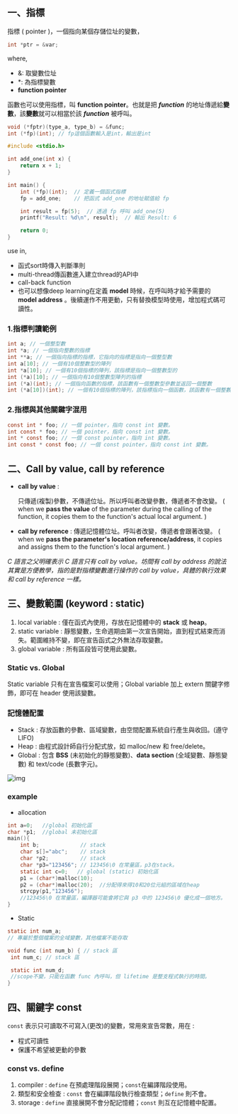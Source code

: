## 一、指標

指標 ( pointer )，一個指向某個存儲位址的變數，

```c
int *ptr = &var;
```

where,

* &: 取變數位址
*  *: 為指標變數
*  **function pointer**

函數也可以使用指標，叫 **function pointer**。也就是把 ***function*** 的地址傳遞給**變數**，該**變數**就可以相當於該 ***function*** 被呼叫。

```c
void (*fptr)(type_a, type_b) = &func;
int (*fp)(int); // fp這個函數輸入是int，輸出是int
```

```C
#include <stdio.h>

int add_one(int x) {
    return x + 1;
}

int main() {
    int (*fp)(int);  // 定義一個函式指標
    fp = add_one;    // 把函式 add_one 的地址賦值給 fp

    int result = fp(5);  // 透過 fp 呼叫 add_one(5)
    printf("Result: %d\n", result);  // 輸出 Result: 6

    return 0;
}
```

use in,

* 函式sort時傳入判斷準則
* multi-thread傳函數進入建立thread的API中
* call-back function
* 也可以想像deep learning在定義 **model** 時候，在呼叫時才給予需要的 **model address** 。後續運作不用更動，只有替換模型時使用，增加程式碼可讀性。

### 1.指標判讀範例

```C
int a; // 一個整型數
int *a; // 一個指向整數的指標
int **a; // 一個指向指標的指標，它指向的指標是指向一個整型數
int a[10]; // 一個有10個整數型的陣列
int *a[10]; // 一個有10個指標的陣列，該指標是指向一個整數型的
int (*a)[10]; // 一個指向有10個整數型陣列的指標
int (*a)(int); // 一個指向函數的指標，該函數有一個整數型參數並返回一個整數
int (*a[10])(int); // 一個有10個指標的陣列，該指標指向一個函數，該函數有一個整數型參數並返回一個整數
```

### 2.指標與其他關鍵字混用

```C
const int * foo; // 一個 pointer，指向 const int 變數。
int const * foo; // 一個 pointer，指向 const int 變數。
int * const foo; // 一個 const pointer，指向 int 變數。
int const * const foo; // 一個 const pointer，指向 const int 變數。
```

## 二、Call by value, call by reference

* **call by value** : 

  只傳遞(複製)參數，不傳遞位址。所以呼叫者改變參數，傳遞者不會改變。
  ( when we **pass the value** of the parameter during the calling of the function, it copies them to the function's actual local argument. )

* **call by reference** :
  傳遞記憶體位址。呼叫者改變，傳遞者會跟著改變。
  ( when we **pass the parameter's location reference/address**, it copies and assigns them to the function's local argument. )

*C 語言之父明確表示 C 語言只有 call by value。坊間有 call by address 的說法其實是方便教學，指的是對指標變數進行操作的 call by value，具體的執行效果和 call by reference 一樣。*

## 三、變數範圍 (keyword : static)

1. local variable : 僅在函式內使用，存放在記憶體中的 **stack** 或 **heap**。
2. static variable : 靜態變數，生命週期由第一次宣告開始，直到程式結束而消失。範圍維持不變，即在宣告函式之外無法存取變數。
3. global variable : 所有區段皆可使用此變數。

### Static vs. Global

Static variable 只有在宣告檔案可以使用；Global variable 加上 extern 關鍵字修飾，即可在 header 使用該變數。

### 記憶體配置

* Stack : 存放函數的參數、區域變數，由空間配置系統自行產生與收回。(遵守LIFO)
* Heap : 由程式設計師自行分配式放，如 malloc/new 和 free/delete。
* Global : 包含 **BSS** (未初始化的靜態變數)、**data section** (全域變數、靜態變數) 和 text/code (長數字元)。 

![img](https://blogger.googleusercontent.com/img/b/R29vZ2xl/AVvXsEiydSdQlo72eNMcQCFap9CnmDrMqXpMEeaII8PvYr01Gfuq5ftSy0lAggGfQvwvvNbZGybB8YHRWDUa7knVA2XVNYDM5iqtvIUcU6JjEA9yXmin0AkIJcoYz4dY-7hTSFIv8-qv8U_k9yc/s400/program_in_memory2.png)

### example

* allocation

```C
int a=0;   //global 初始化區
char *p1;  //global 未初始化區
main(){
    int b;             // stack
    char s[]="abc";    // stack
    char *p2;          // stack
    char *p3="123456"; // 123456\0 在常量區，p3在stack。
    static int c=0;   // global (static) 初始化區
    p1 = (char*)malloc(10);
    p2 = (char*)malloc(20);  //分配得來得10和20位元組的區域在heap
    strcpy(p1,"123456");  
    //123456\0 在常量區，編譯器可能會將它與 p3 中的 123456\0 優化成一個地方。
}
```

* Static

```C
static int num_a;
// 專屬於整個檔案的全域變數，其他檔案不能存取

void func (int num_b) { // stack 區 
 int num_c; // stack 區

 static int num_d; 
 //scope不變，只能在函數 func 內呼叫，但 lifetime 是整支程式執行的時間。
}
```

## 四、關鍵字 const

```const``` 表示只可讀取不可寫入(更改)的變數，常用來宣告常數，用在 :

* 程式可讀性
* 保護不希望被更動的參數

### const vs. define

1. compiler : ```define``` 在預處理階段展開；`const`在編譯階段使用。
2. 類型和安全檢查 : `const` 會在編譯階段執行檢查類型；`define` 則不會。
3. storage : `define` 直接展開不會分配記憶體；`const` 則互在記憶體中配置。